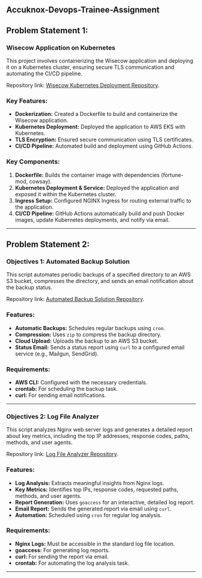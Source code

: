## Accuknox-Devops-Trainee-Assignment

##  Problem Statement 1: 

### Wisecow Application on Kubernetes

This project involves containerizing the Wisecow application and deploying it on a Kubernetes cluster, ensuring secure TLS communication and automating the CI/CD pipeline.

Repository link: [Wisecow Kubernetes Deployment Repository](https://github.com/sriram-ravi705/wisecow-app).

### Key Features:
- **Dockerization:** Created a Dockerfile to build and containerize the Wisecow application.
- **Kubernetes Deployment:** Deployed the application to AWS EKS with Kubernetes.
- **TLS Encryption:** Ensured secure communication using TLS certificates.
- **CI/CD Pipeline:** Automated build and deployment using GitHub Actions.

### Key Components:
1. **Dockerfile:** Builds the container image with dependencies (fortune-mod, cowsay).
2. **Kubernetes Deployment & Service:** Deployed the application and exposed it within the Kubernetes cluster.
3. **Ingress Setup:** Configured NGINX Ingress for routing external traffic to the application.
4. **CI/CD Pipeline:** GitHub Actions automatically build and push Docker images, update Kubernetes deployments, and notify via email.

---

## Problem Statement 2:

### Objectives 1: Automated Backup Solution

This script automates periodic backups of a specified directory to an AWS S3 bucket, compresses the directory, and sends an email notification about the backup status.

Repository link: [Automated Backup Solution Repository](http://github.com/sriram-ravi705/Bash-Script/tree/main/Automated%20Backup%20Solution).

### Features:
- **Automatic Backups:** Schedules regular backups using `cron`.
- **Compression:** Uses `zip` to compress the backup directory.
- **Cloud Upload:** Uploads the backup to an AWS S3 bucket.
- **Status Email:** Sends a status report using `curl` to a configured email service (e.g., Mailgun, SendGrid).

### Requirements:
- **AWS CLI:** Configured with the necessary credentials.
- **crontab:** For scheduling the backup task.
- **curl:** For sending email notifications.

---

### Objectives 2: Log File Analyzer

This script analyzes Nginx web server logs and generates a detailed report about key metrics, including the top IP addresses, response codes, paths, methods, and user agents.

Repository link: [Log File Analyzer Repository](https://github.com/sriram-ravi705/Bash-Script/tree/main/Log%20File%20Analyzer).

### Features:
- **Log Analysis:** Extracts meaningful insights from Nginx logs.
- **Key Metrics:** Identifies top IPs, response codes, requested paths, methods, and user agents.
- **Report Generation:** Uses `goaccess` for an interactive, detailed log report.
- **Email Report:** Sends the generated report via email using `curl`.
- **Automation:** Scheduled using `cron` for regular log analysis.

### Requirements:
- **Nginx Logs:** Must be accessible in the standard log file location.
- **goaccess:** For generating log reports.
- **curl:** For sending the report via email.
- **crontab:** For automating the log analysis task.

---
